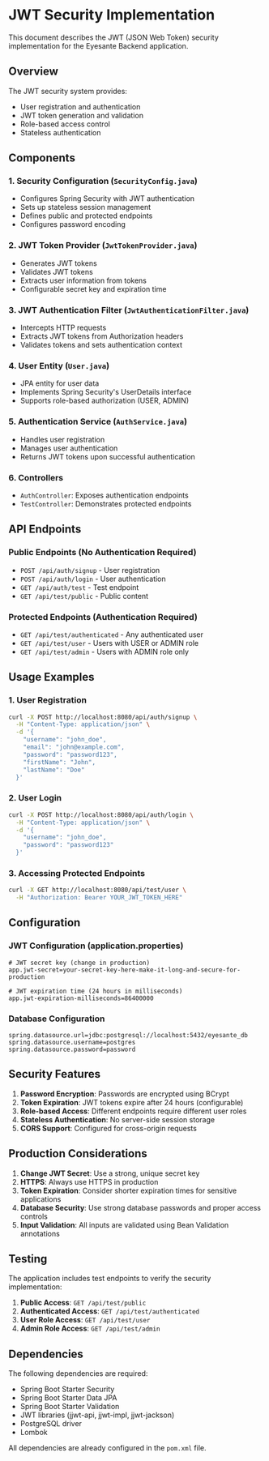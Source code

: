 # JWT Security Implementation

This document describes the JWT (JSON Web Token) security implementation for the Eyesante Backend application.

## Overview

The JWT security system provides:
- User registration and authentication
- JWT token generation and validation
- Role-based access control
- Stateless authentication

## Components

### 1. Security Configuration (`SecurityConfig.java`)
- Configures Spring Security with JWT authentication
- Sets up stateless session management
- Defines public and protected endpoints
- Configures password encoding

### 2. JWT Token Provider (`JwtTokenProvider.java`)
- Generates JWT tokens
- Validates JWT tokens
- Extracts user information from tokens
- Configurable secret key and expiration time

### 3. JWT Authentication Filter (`JwtAuthenticationFilter.java`)
- Intercepts HTTP requests
- Extracts JWT tokens from Authorization headers
- Validates tokens and sets authentication context

### 4. User Entity (`User.java`)
- JPA entity for user data
- Implements Spring Security's UserDetails interface
- Supports role-based authorization (USER, ADMIN)

### 5. Authentication Service (`AuthService.java`)
- Handles user registration
- Manages user authentication
- Returns JWT tokens upon successful authentication

### 6. Controllers
- `AuthController`: Exposes authentication endpoints
- `TestController`: Demonstrates protected endpoints

## API Endpoints

### Public Endpoints (No Authentication Required)
- `POST /api/auth/signup` - User registration
- `POST /api/auth/login` - User authentication
- `GET /api/auth/test` - Test endpoint
- `GET /api/test/public` - Public content

### Protected Endpoints (Authentication Required)
- `GET /api/test/authenticated` - Any authenticated user
- `GET /api/test/user` - Users with USER or ADMIN role
- `GET /api/test/admin` - Users with ADMIN role only

## Usage Examples

### 1. User Registration
```bash
curl -X POST http://localhost:8080/api/auth/signup \
  -H "Content-Type: application/json" \
  -d '{
    "username": "john_doe",
    "email": "john@example.com",
    "password": "password123",
    "firstName": "John",
    "lastName": "Doe"
  }'
```

### 2. User Login
```bash
curl -X POST http://localhost:8080/api/auth/login \
  -H "Content-Type: application/json" \
  -d '{
    "username": "john_doe",
    "password": "password123"
  }'
```

### 3. Accessing Protected Endpoints
```bash
curl -X GET http://localhost:8080/api/test/user \
  -H "Authorization: Bearer YOUR_JWT_TOKEN_HERE"
```

## Configuration

### JWT Configuration (application.properties)
```properties
# JWT secret key (change in production)
app.jwt-secret=your-secret-key-here-make-it-long-and-secure-for-production

# JWT expiration time (24 hours in milliseconds)
app.jwt-expiration-milliseconds=86400000
```

### Database Configuration
```properties
spring.datasource.url=jdbc:postgresql://localhost:5432/eyesante_db
spring.datasource.username=postgres
spring.datasource.password=password
```

## Security Features

1. **Password Encryption**: Passwords are encrypted using BCrypt
2. **Token Expiration**: JWT tokens expire after 24 hours (configurable)
3. **Role-based Access**: Different endpoints require different user roles
4. **Stateless Authentication**: No server-side session storage
5. **CORS Support**: Configured for cross-origin requests

## Production Considerations

1. **Change JWT Secret**: Use a strong, unique secret key
2. **HTTPS**: Always use HTTPS in production
3. **Token Expiration**: Consider shorter expiration times for sensitive applications
4. **Database Security**: Use strong database passwords and proper access controls
5. **Input Validation**: All inputs are validated using Bean Validation annotations

## Testing

The application includes test endpoints to verify the security implementation:

1. **Public Access**: `GET /api/test/public`
2. **Authenticated Access**: `GET /api/test/authenticated`
3. **User Role Access**: `GET /api/test/user`
4. **Admin Role Access**: `GET /api/test/admin`

## Dependencies

The following dependencies are required:
- Spring Boot Starter Security
- Spring Boot Starter Data JPA
- Spring Boot Starter Validation
- JWT libraries (jjwt-api, jjwt-impl, jjwt-jackson)
- PostgreSQL driver
- Lombok

All dependencies are already configured in the `pom.xml` file. 